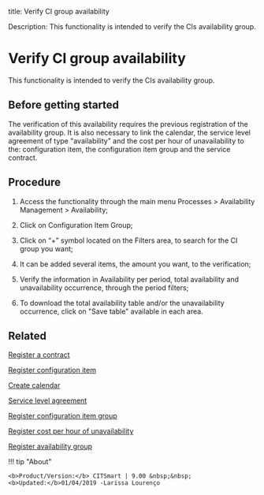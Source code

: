 title: Verify CI group availability

Description: This functionality is intended to verify the CIs availability group.
# Verify CI group availability
This functionality is intended to verify the CIs availability group.

Before getting started
--------------------------

The verification of this availability requires the previous registration of the
availability group. It is also necessary to link the calendar, the service level
agreement of type "availability" and the cost per hour of unavailability to the:
configuration item, the configuration item group and the service contract.

Procedure
-------------

1.  Access the functionality through the main menu Processes \> Availability
    Management \> Availability;

2.  Click on Configuration Item Group;

3.  Click on “+” symbol located on the Filters area, to search for the CI group
    you want;

4.  It can be added several items, the amount you want, to the verification;

5.  Verify the information in Availability per period, total availability and
    unavailability occurrence, through the period filters;

6.  To download the total availability table and/or the unavailability
    occurrence, click on "Save table" available in each area.

Related
-----------

   [Register a contract](/en-us/citsmart-platform-9/additional-features/contract-management/use/register-contract.html)

   [Register configuration item](/en-us/citsmart-platform-9/processes/configuration/use/register-CI.html)

   [Create calendar](/en-us/citsmart-platform-9/platform-administration/time/create-calendar.html) 

   [Service level agreement](/en-us/citsmart-platform-9/processes/service-level/use/service-level-agreement.html)

  [Register configuration item group](/en-us/citsmart-platform-9/processes/configuration/configuration/register-configuration-item-group.html) 

   [Register cost per hour of unavailability](/en-us/citsmart-platform-9/processes/configuration/use/cost-per-hour-unavailability.html)

  [Register availability group](/en-us/citsmart-platform-9/processes/availability/configuration/register-availability-group.html) 

!!! tip "About"

    <b>Product/Version:</b> CITSmart | 9.00 &nbsp;&nbsp;
    <b>Updated:</b>01/04/2019 -Larissa Lourenço

